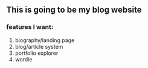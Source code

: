 ## This is going to be my blog website
### features I want:
1. biography/landing page
2. blog/article system
3. portfolio explorer
4. wordle